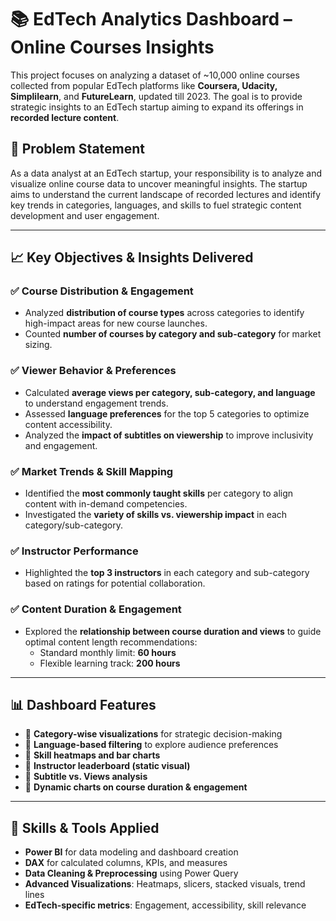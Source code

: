 # 📚 EdTech Analytics Dashboard – Online Courses Insights

This project focuses on analyzing a dataset of ~10,000 online courses collected from popular EdTech platforms like **Coursera, Udacity, Simplilearn**, and **FutureLearn**, updated till 2023. The goal is to provide strategic insights to an EdTech startup aiming to expand its offerings in **recorded lecture content**.

## 🎯 Problem Statement

As a data analyst at an EdTech startup, your responsibility is to analyze and visualize online course data to uncover meaningful insights. The startup aims to understand the current landscape of recorded lectures and identify key trends in categories, languages, and skills to fuel strategic content development and user engagement.

---

## 📈 Key Objectives & Insights Delivered

### ✅ Course Distribution & Engagement
- Analyzed **distribution of course types** across categories to identify high-impact areas for new course launches.
- Counted **number of courses by category and sub-category** for market sizing.

### ✅ Viewer Behavior & Preferences
- Calculated **average views per category, sub-category, and language** to understand engagement trends.
- Assessed **language preferences** for the top 5 categories to optimize content accessibility.
- Analyzed the **impact of subtitles on viewership** to improve inclusivity and engagement.

### ✅ Market Trends & Skill Mapping
- Identified the **most commonly taught skills** per category to align content with in-demand competencies.
- Investigated the **variety of skills vs. viewership impact** in each category/sub-category.

### ✅ Instructor Performance
- Highlighted the **top 3 instructors** in each category and sub-category based on ratings for potential collaboration.

### ✅ Content Duration & Engagement
- Explored the **relationship between course duration and views** to guide optimal content length recommendations:
  - Standard monthly limit: **60 hours**
  - Flexible learning track: **200 hours**

---

## 📊 Dashboard Features

- 📌 **Category-wise visualizations** for strategic decision-making
- 📌 **Language-based filtering** to explore audience preferences
- 📌 **Skill heatmaps and bar charts**
- 📌 **Instructor leaderboard (static visual)**
- 📌 **Subtitle vs. Views analysis**
- 📌 **Dynamic charts on course duration & engagement**

---

## 🧠 Skills & Tools Applied

- **Power BI** for data modeling and dashboard creation
- **DAX** for calculated columns, KPIs, and measures
- **Data Cleaning & Preprocessing** using Power Query
- **Advanced Visualizations**: Heatmaps, slicers, stacked visuals, trend lines
- **EdTech-specific metrics**: Engagement, accessibility, skill relevance



